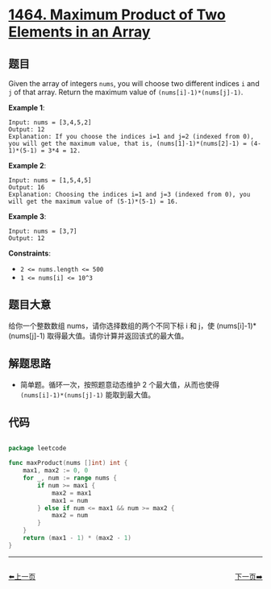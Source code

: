# [1464. Maximum Product of Two Elements in an Array](https://leetcode.com/problems/maximum-product-of-two-elements-in-an-array/)


## 题目

Given the array of integers `nums`, you will choose two different indices `i` and `j` of that array. Return the maximum value of `(nums[i]-1)*(nums[j]-1)`.

**Example 1**:

```
Input: nums = [3,4,5,2]
Output: 12 
Explanation: If you choose the indices i=1 and j=2 (indexed from 0), you will get the maximum value, that is, (nums[1]-1)*(nums[2]-1) = (4-1)*(5-1) = 3*4 = 12. 

```

**Example 2**:

```
Input: nums = [1,5,4,5]
Output: 16
Explanation: Choosing the indices i=1 and j=3 (indexed from 0), you will get the maximum value of (5-1)*(5-1) = 16.

```

**Example 3**:

```
Input: nums = [3,7]
Output: 12

```

**Constraints**:

- `2 <= nums.length <= 500`
- `1 <= nums[i] <= 10^3`

## 题目大意

给你一个整数数组 nums，请你选择数组的两个不同下标 i 和 j，使 (nums[i]-1)*(nums[j]-1) 取得最大值。请你计算并返回该式的最大值。

## 解题思路

- 简单题。循环一次，按照题意动态维护 2 个最大值，从而也使得 `(nums[i]-1)*(nums[j]-1)` 能取到最大值。

## 代码

```go

package leetcode

func maxProduct(nums []int) int {
	max1, max2 := 0, 0
	for _, num := range nums {
		if num >= max1 {
			max2 = max1
			max1 = num
		} else if num <= max1 && num >= max2 {
			max2 = num
		}
	}
	return (max1 - 1) * (max2 - 1)
}

```
----------------------------------------------
<div style="display: flex;justify-content: space-between;align-items: center;">
<p><a href="https://books.halfrost.com/leetcode/ChapterFour/1455.Check-If-a-Word-Occurs-As-a-Prefix-of-Any-Word-in-a-Sentence/">⬅️上一页</a></p>
<p><a href="https://books.halfrost.com/leetcode/ChapterFour/1470.Shuffle-the-Array/">下一页➡️</a></p>
</div>
